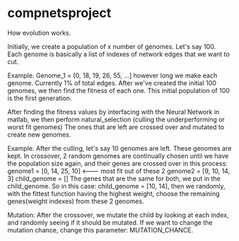 # compnetsproject
How evolution works.

Initially, we create a population of x number of genomes. Let's say 100.
Each genome is basically a list of indexes of network edges that we want to cut.

Example. 
Genome_1 = [0, 18, 19, 26, 55, ...] however long we make each genome. Currently 1% of total edges.
After we've created the initial 100 genomes, we then find the fitness of each one.
This initial population of 100 is the first generation.

After finding the fitness values by interfacing with the Neural Network in matlab,
we then perform natural_selection (culling the underperforming or worst fit genomes)
The ones that are left are crossed over and mutated to create new genomes.

Example.
After the culling, let's say 10 genomes are left. These genomes are kept. In crossover,
2 random genomes are continually chosen until we have the population size again,
and their genes are crossed over in this process:
genome1 = [0, 14, 25, 10] <--- most fit out of these 2
genome2 = [9, 10, 14, 3]
child_genome = []
The genes that are the same for both, we put in the child_genome. So in this case:
child_genome = [10, 14], then we randomly, with the fittest function having the highest weight,
choose the remaining genes(weight indexes) from these 2 genomes.


Mutation:
After the crossover, we mutate the child by looking at each index, and randomly seeing if it should be 
mutated. If we want to change the mutation chance, change this parameter: MUTATION_CHANCE.

